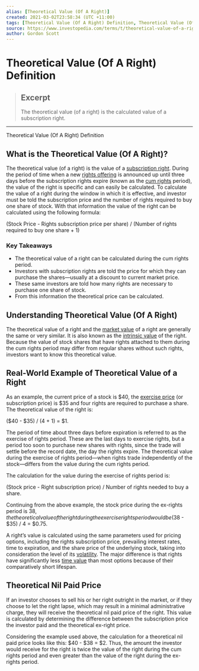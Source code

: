 ```yaml
---
alias: [Theoretical Value (Of A Right)]
created: 2021-03-02T23:58:34 (UTC +11:00)
tags: [Theoretical Value (Of A Right) Definition, Theoretical Value (Of A Right) Definition]
source: https://www.investopedia.com/terms/t/theoretical-value-of-a-right.asp
author: Gordon Scott
---
```


# Theoretical Value (Of A Right) Definition

> ## Excerpt
> The theoretical value (of a right) is the calculated value of a subscription right.

---

Theoretical Value (Of A Right) Definition
## What is the Theoretical Value (Of A Right)?

The theoretical value (of a right) is the value of a [subscription right](https://www.investopedia.com/terms/s/subscription_right.asp). During the period of time when a new [rights offering](https://www.investopedia.com/terms/r/rightsoffering.asp) is announced up until three days before the subscription rights expire (known as the [cum rights](https://www.investopedia.com/terms/c/cumrights.asp) period), the value of the right is specific and can easily be calculated. To calculate the value of a right during the window in which it is effective, and investor must be told the subscription price and the number of rights required to buy one share of stock. With that information the value of the right can be calculated using the following formula:

(Stock Price - Rights subscription price per share) / (Number of rights required to buy one share + 1)

### Key Takeaways

-   The theoretical value of a right can be calculated during the cum rights period.
-   Investors with subscription rights are told the price for which they can purchase the shares—usually at a discount to current market price.
-   These same investors are told how many rights are necessary to purchase one share of stock.
-   From this information the theoretical price can be calculated.

## Understanding Theoretical Value (Of A Right)

The theoretical value of a right and the [market value](https://www.investopedia.com/terms/m/marketvalue.asp) of a right are generally the same or very similar. It is also known as the [intrinsic value](https://www.investopedia.com/terms/i/intrinsicvalue.asp) of the right. Because the value of stock shares that have rights attached to them during the cum rights period may differ from regular shares without such rights, investors want to know this theoretical value.

## Real-World Example of Theoretical Value of a Right

As an example, the current price of a stock is $40, the [exercise price](https://www.investopedia.com/terms/e/exerciseprice.asp) (or subscription price) is $35 and four rights are required to purchase a share. The theoretical value of the right is:

($40 - $35) / (4 + 1) = $1.

The period of time about three days before expiration is referred to as the exercise of rights period. These are the last days to exercise rights, but a period too soon to purchase new shares with rights, since the trade will settle before the record date, the day the rights expire. The theoretical value during the exercise of rights period—when rights trade independently of the stock—differs from the value during the cum rights period.

The calculation for the value during the exercise of rights period is:

(Stock price - Right subscription price) / Number of rights needed to buy a share.

Continuing from the above example, the stock price during the ex-rights period is $38, the theoretical value of the right during the exercise rights period would be ($38 - $35) / 4 = $0.75.

A right’s value is calculated using the same parameters used for pricing options, including the rights subscription price, prevailing interest rates, time to expiration, and the share price of the underlying stock, taking into consideration the level of its [volatility](https://www.investopedia.com/terms/v/volatility.asp). The major difference is that rights have significantly less [time value](https://www.investopedia.com/terms/t/timevalue.asp) than most options because of their comparatively short lifespan.

## Theoretical Nil Paid Price

If an investor chooses to sell his or her right outright in the market, or if they choose to let the right lapse, which may result in a minimal administrative charge, they will receive the theoretical nil paid price of the right. This value is calculated by determining the difference between the subscription price the investor paid and the theoretical ex-right price.

Considering the example used above, the calculation for a theoretical nil paid price looks like this: $40 - $38 = $2. Thus, the amount the investor would receive for the right is twice the value of the right during the cum rights period and even greater than the value of the right during the ex-rights period.
